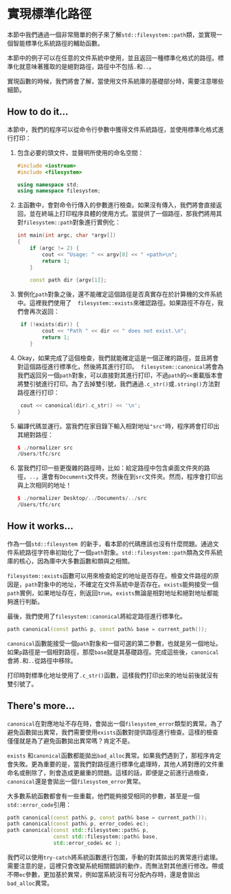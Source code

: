 # 實現標準化路徑

本節中我們通過一個非常簡單的例子來了解`std::filesystem::path`類，並實現一個智能標準化系統路徑的輔助函數。

本節中的例子可以在任意的文件系統中使用，並且返回一種標準化格式的路徑。標準化就意味著獲取的是絕對路徑，路徑中不包括`.`和`..`。

實現函數的時候，我們將會了解，當使用文件系統庫的基礎部分時，需要注意哪些細節。

## How to do it...

本節中，我們的程序可以從命令行參數中獲得文件系統路徑，並使用標準化格式進行打印：

1. 包含必要的頭文件，並聲明所使用的命名空間：

   ```c++
   #include <iostream>
   #include <filesystem>
   
   using namespace std;
   using namespace filesystem;
   ```

2. 主函數中，會對命令行傳入的參數進行檢查。如果沒有傳入，我們將會直接返回，並在終端上打印程序具體的使用方式。當提供了一個路徑，那我們將用其對`filesystem::path`對象進行實例化：

   ```c++
   int main(int argc, char *argv[])
   {
       if (argc != 2) {
           cout << "Usage: " << argv[0] << " <path>\n";
           return 1;
       }
       
       const path dir {argv[1]};
   ```

3. 實例化`path`對象之後，還不能確定這個路徑是否真實存在於計算機的文件系統中。這裡我們使用了`  filesystem::exists`來確認路徑。如果路徑不存在，我們會再次返回：

   ```c++
   	if (!exists(dir)) {
           cout << "Path " << dir << " does not exist.\n";
           return 1;
       }	
   ```

4. Okay，如果完成了這個檢查，我們就能確定這是一個正確的路徑，並且將會對這個路徑進行標準化，然後將其進行打印。` filesystem::canonical`將會為我們返回另一個`path`對象，可以直接對其進行打印，不過`path`的`<<`重載版本會將雙引號進行打印。為了去掉雙引號，我們通過`.c_str()`或`.string()`方法對路徑進行打印：

   ```c++
   	cout << canonical(dir).c_str() << '\n';
   }
   ```

5. 編譯代碼並運行。當我們在家目錄下輸入相對地址`"src"`時，程序將會打印出其絕對路徑：

   ```c++
   $ ./normalizer src
   /Users/tfc/src
   ```

6. 當我們打印一些更復雜的路徑時，比如：給定路徑中包含桌面文件夾的路徑，`..`，還會有`Documents`文件夾，然後在到`src`文件夾。然而，程序會打印出與上次相同的地址！

   ```c++
   $ ./normalizer Desktop/../Documents/../src
   /Users/tfc/src
   ```

## How it works...

作為一個`std::filesystem `的新手，看本節的代碼應該也沒有什麼問題。通過文件系統路徑字符串初始化了一個`path`對象。`std::filesystem::path`類為文件系統庫的核心，因為庫中大多數函數和類與之相關。

`filesystem::exists`函數可以用來檢查給定的地址是否存在。檢查文件路徑的原因是，`path`對象中的地址，不確定在文件系統中是否存在。`exists`能夠接受一個`path`實例，如果地址存在，則返回`true`。`exists`無論是相對地址和絕對地址都能夠進行判斷。

最後，我們使用了`filesystem::canonical`將給定路徑進行標準化。

```c++
path canonical(const path& p, const path& base = current_path());
```

`canonical`函數能接受一個`path`對象和一個可選的第二參數，也就是另一個地址。如果`p`路徑是一個相對路徑，那麼`base`就是其基礎路徑。完成這些後，`canonical`會將`.`和`..`從路徑中移除。

打印時對標準化地址使用了`.c_str()`函數，這樣我們打印出來的地址前後就沒有雙引號了。

## There's more...

`canonical`在對應地址不存在時，會拋出一個`filesystem_error`類型的異常。為了避免函數拋出異常，我們需要使用`exists`函數對提供路徑進行檢查。這樣的檢查僅僅就是為了避免函數拋出異常嗎？肯定不是。

`exists` 和`canonical`函數都能拋出`bad_alloc`異常。如果我們遇到了，那程序肯定會失敗。更為重要的是，當我們對路徑進行標準化處理時，其他人將對應的文件重命名或刪除了，則會造成更嚴重的問題。這樣的話，即便是之前進行過檢查，`canonical`還是會拋出一個`filesystem_error`異常。

大多數系統函數都會有一些重載，他們能夠接受相同的參數，甚至是一個` std::error_code`引用：

```c++
path canonical(const path& p, const path& base = current_path());
path canonical(const path& p, error_code& ec);
path canonical(const std::filesystem::path& p,
               const std::filesystem::path& base,
               std::error_code& ec );
```

我們可以使用`try-catch`將系統函數進行包圍，手動的對其拋出的異常進行處理。需要注意的是，這裡只會改變系統相關錯誤的動作，而無法對其他進行修改。帶或不帶`ec`參數，更加基於異常，例如當系統沒有可分配內存時，還是會拋出`bad_alloc`異常。